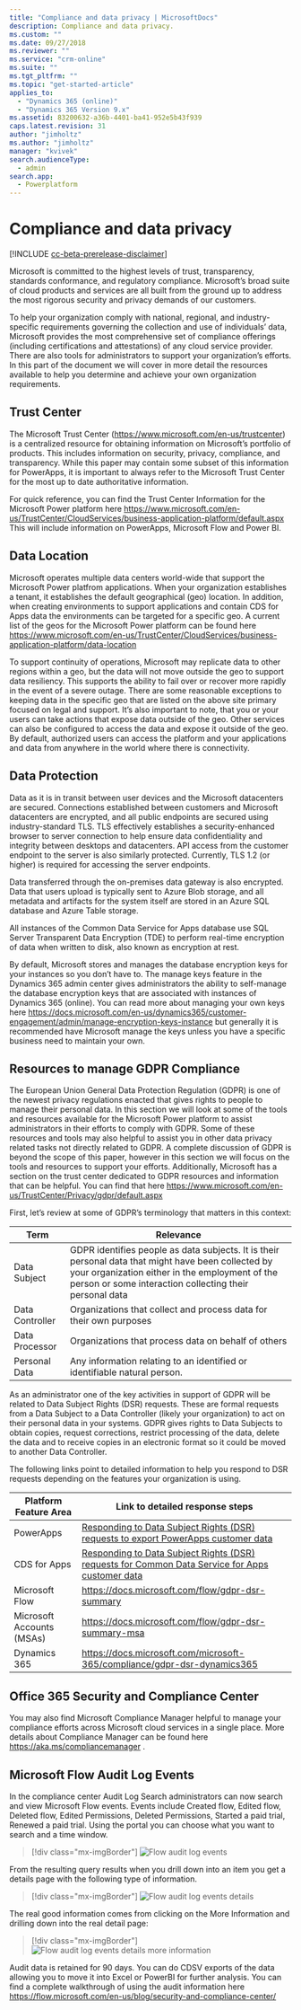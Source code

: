 ```yaml
---
title: "Compliance and data privacy | MicrosoftDocs"
description: Compliance and data privacy.
ms.custom: ""
ms.date: 09/27/2018
ms.reviewer: ""
ms.service: "crm-online"
ms.suite: ""
ms.tgt_pltfrm: ""
ms.topic: "get-started-article"
applies_to: 
  - "Dynamics 365 (online)"
  - "Dynamics 365 Version 9.x"
ms.assetid: 83200632-a36b-4401-ba41-952e5b43f939
caps.latest.revision: 31
author: "jimholtz"
ms.author: "jimholtz"
manager: "kvivek"
search.audienceType: 
  - admin
search.app: 
  - Powerplatform
---
```

# Compliance and data privacy

[!INCLUDE [cc-beta-prerelease-disclaimer](../includes/cc-beta-prerelease-disclaimer.md)]

Microsoft is committed to the highest levels of trust, transparency, standards conformance, and regulatory compliance. Microsoft’s broad suite of cloud products and services are all built from the ground up to address the most rigorous security and privacy demands of our customers.

To help your organization comply with national, regional, and industry-specific requirements governing the collection and use of individuals’ data, Microsoft provides the most comprehensive set of compliance offerings (including certifications and attestations) of any cloud service provider. There are also tools for administrators to support your organization’s efforts. In this part of the document we will cover in more detail the resources available to help you determine and achieve your own organization requirements.

## Trust Center

The Microsoft Trust Center (https://www.microsoft.com/en-us/trustcenter) is a centralized resource for obtaining information on Microsoft’s portfolio of products. This includes information on security, privacy, compliance, and transparency. While this paper may contain some subset of this information for PowerApps, it is important to always refer to the Microsoft Trust Center for the most up to date authoritative information.

For quick reference, you can find the Trust Center Information for the Microsoft Power platform here https://www.microsoft.com/en-us/TrustCenter/CloudServices/business-application-platform/default.aspx This will include information on PowerApps, Microsoft Flow and Power BI.

## Data Location

Microsoft operates multiple data centers world-wide that support the Microsoft Power platfrom applications. When your organization establishes a tenant, it establishes the default geographical (geo) location. In addition, when creating environments to support applications and contain CDS for Apps data the environments can be targeted for a specific geo. A current list of the geos for the Microsoft Power platform can be found here https://www.microsoft.com/en-us/TrustCenter/CloudServices/business-application-platform/data-location

To support continuity of operations, Microsoft may replicate data to other regions within a geo, but the data will not move outside the geo to support data resiliency. This supports the ability to fail over or recover more rapidly in the event of a severe outage. There are some reasonable exceptions to keeping data in the specific geo that are listed on the above site primary focused on legal and support. It’s also important to note, that you or your users can take actions that expose data outside of the geo. Other
services can also be configured to access the data and expose it outside of the geo. By default, authorized users can access the platform and your applications and data from anywhere in the world where there is connectivity.

## Data Protection

Data as it is in transit between user devices and the Microsoft datacenters are secured. Connections established between customers and Microsoft datacenters are encrypted, and all public endpoints are secured using industry-standard TLS. TLS effectively establishes a security-enhanced browser to server connection to help ensure data confidentiality and integrity between desktops and datacenters. API access from the customer endpoint to the server is also similarly protected. Currently, TLS 1.2 (or higher) is required for accessing the server endpoints.

Data transferred through the on-premises data gateway is also encrypted. Data that users upload is typically sent to Azure Blob storage, and all metadata and artifacts for the system itself are stored in an Azure SQL database and Azure Table storage.

All instances of the Common Data Service for Apps database use SQL Server Transparent Data Encryption (TDE) to perform real-time encryption of data when written to disk, also known as encryption at rest.

By default, Microsoft stores and manages the database encryption keys for your instances so you don’t have to. The manage keys feature in the Dynamics 365 admin center gives administrators the ability to self-manage the database encryption keys that are associated with instances of Dynamics 365 (online). You can read more about managing your own keys here https://docs.microsoft.com/en-us/dynamics365/customer-engagement/admin/manage-encryption-keys-instance but generally it is recommended have Microsoft manage the keys unless you have a specific business need to maintain your own.

## Resources to manage GDPR Compliance

The European Union General Data Protection Regulation (GDPR) is one of the newest privacy regulations enacted that gives rights to people to manage their personal data. In this section we will look at some of the tools and resources available for the Microsoft Power platform to assist administrators in their efforts to comply with GDPR. Some of these resources and tools may also helpful to assist you in other data privacy related tasks not directly related to GDPR. A complete discussion of GDPR is beyond the scope of this paper, however in this section we will focus on the tools and resources to support your efforts. Additionally, Microsoft has a section on the trust center dedicated to GDPR resources and information that can be helpful. You can find that here https://www.microsoft.com/en-us/TrustCenter/Privacy/gdpr/default.aspx

First, let’s review at some of GDPR’s terminology that matters in this context:

|Term  |Relevance  |
|---------|---------|
|Data Subject     | GDPR identifies people as data subjects. It is their personal data that might have been collected by your organization either in the employment of the person or some interaction collecting their personal data        |
|Data Controller     |Organizations that collect and process data for their own purposes         |
|Data Processor     | Organizations that process data on behalf of others        |
|Personal Data     | Any information relating to an identified or identifiable natural person.        |

As an administrator one of the key activities in support of GDPR will be related to Data Subject Rights (DSR) requests. These are formal requests from a Data Subject to a Data Controller (likely your organization) to act on their personal data in your systems. GDPR gives rights to Data Subjects to obtain copies, request corrections, restrict processing of the data, delete the data and to receive copies in an electronic format so it could be moved to another Data Controller.

The following links point to detailed information to help you respond to DSR requests depending on the features your organization is using.

|Platform Feature Area  |Link to detailed response steps  |
|---------|---------|
|PowerApps  |  [Responding to Data Subject Rights (DSR) requests to export PowerApps customer data](powerapps-gdpr-export-dsr.md)      |
|CDS for Apps     |  [Responding to Data Subject Rights (DSR) requests for Common Data Service for Apps customer data](common-data-service-gdpr-dsr-guide.md)     |
|Microsoft Flow     | https://docs.microsoft.com/flow/gdpr-dsr-summary        |
|Microsoft Accounts (MSAs)     | https://docs.microsoft.com/flow/gdpr-dsr-summary-msa        |
|Dynamics 365     |https://docs.microsoft.com/microsoft-365/compliance/gdpr-dsr-dynamics365         |

## Office 365 Security and Compliance Center

You may also find Microsoft Compliance Manager helpful to manage your compliance efforts across Microsoft cloud services in a single place. More details about Compliance Manager can be found here https://aka.ms/compliancemanager .

## Microsoft Flow Audit Log Events

In the compliance center Audit Log Search administrators can now search and view Microsoft Flow events. Events include Created flow, Edited flow, Deleted flow, Edited Permissions, Deleted Permissions, Started a paid trial, Renewed a paid trial. Using the portal you can choose what you want to search and a time window.

> [!div class="mx-imgBorder"] 
> ![](media/flow-audit-log-events.png "Flow audit log events")

From the resulting query results when you drill down into an item you get a details page with the following type of information.

> [!div class="mx-imgBorder"] 
> ![](media/flow-audit-log-events-detail.png "Flow audit log events details")

The real good information comes from clicking on the More Information and drilling down into the real detail page:

> [!div class="mx-imgBorder"] 
> ![](media/flow-audit-log-events-detail-information.png "Flow audit log events details more information")

Audit data is retained for 90 days. You can do CDSV exports of the data allowing you to move it into Excel or PowerBI for further analysis. You can find a complete walkthrough of using the audit information here https://flow.microsoft.com/en-us/blog/security-and-compliance-center/